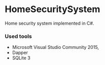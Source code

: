 # HomeSecuritySystem
Home security system implemented in C#.

### Used tools
- Microsoft Visual Studio Community 2015,
- Dapper
- SQLite 3
